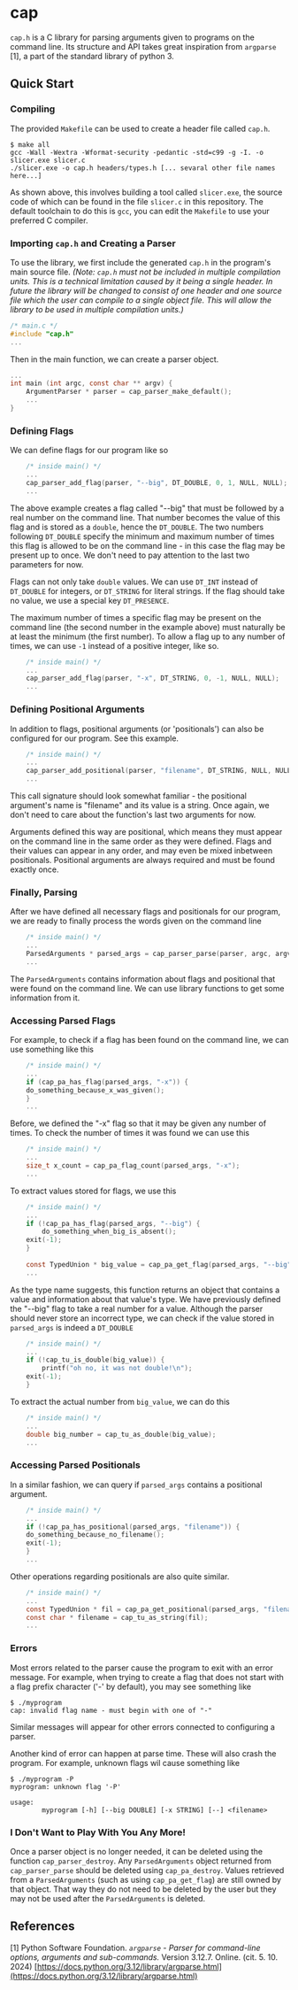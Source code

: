 # cap 

`cap.h` is a C library for parsing arguments given to programs on the command
line. Its structure and API takes great inspiration from `argparse` [1], a part
of the standard library of python 3.

## Quick Start

### Compiling

The provided `Makefile` can be used to create a header file called `cap.h`. 
``` console
$ make all
gcc -Wall -Wextra -Wformat-security -pedantic -std=c99 -g -I. -o slicer.exe slicer.c
./slicer.exe -o cap.h headers/types.h [... sevaral other file names here...]
```
As shown above, this involves building a tool called `slicer.exe`, the source 
code of which can be found in the file `slicer.c` in this repository. The default 
toolchain to do this is `gcc`, you can edit the `Makefile` to use your preferred
C compiler.

### Importing `cap.h` and Creating a Parser

To use the library, we first include the generated `cap.h` in the program's 
main source file. *(Note: `cap.h` must not be included in multiple compilation
units. This is a technical limitation caused by it being a single header. In 
future the library will be changed to consist of one header and one source file
which the user can compile to a single object file. This will allow the library 
to be used in multiple compilation units.)*
``` c
/* main.c */
#include "cap.h"
...
```
Then in the main function, we can create a parser object.
``` c
...
int main (int argc, const char ** argv) {
    ArgumentParser * parser = cap_parser_make_default();
    ...
}
```

### Defining Flags

We can define flags for our program like so 
``` c
    /* inside main() */
    ...
    cap_parser_add_flag(parser, "--big", DT_DOUBLE, 0, 1, NULL, NULL);
    ...
```
The above example creates a flag called "--big" that must be followed by
a real number on the command line. That number becomes the value of this flag
and is stored as a `double`, hence the `DT_DOUBLE`. The two numbers following
`DT_DOUBLE` specify the minimum and maximum number of times this flag is
allowed to be on the command line - in this case the flag may be present up to
once. We don't need to pay attention to the last two parameters for now.

Flags can not only take `double` values. We can use `DT_INT` instead of 
`DT_DOUBLE` for integers, or `DT_STRING` for literal strings. If the flag should
take no value, we use a special key `DT_PRESENCE`.

The maximum number of times a specific flag may be present on the 
command line (the second number in the example above) must naturally be at
least the minimum (the first number). To allow a flag up to any number 
of times, we can use `-1` instead of a positive integer, like so.
``` c
    /* inside main() */
    ...
    cap_parser_add_flag(parser, "-x", DT_STRING, 0, -1, NULL, NULL);
    ...
```

### Defining Positional Arguments

In addition to flags, positional arguments (or 'positionals') can 
also be configured for our program. See this example.
``` c
    /* inside main() */
    ...
    cap_parser_add_positional(parser, "filename", DT_STRING, NULL, NULL);
    ...
```
This call signature should look somewhat familiar - the positional argument's 
name is "filename" and its value is a string. Once again, we don't need to care
about the function's last two arguments for now.

Arguments defined this way are positional, which means they must appear on the 
command line in the same order as they were defined. Flags and their values can
appear in any order, and may even be mixed inbetween positionals.
Positional arguments are always required and must be found exactly once.

### Finally, Parsing

After we have defined all necessary flags and positionals for our program, we
are ready to finally process the words given on the command line
``` c
    /* inside main() */
    ... 
    ParsedArguments * parsed_args = cap_parser_parse(parser, argc, argv);
    ...
```
The `ParsedArguments` contains information about flags and positional that
were found on the command line. We can use library functions to get some 
information from it.

### Accessing Parsed Flags

For example, to check if a flag has been found
on the command line, we can use something like this
``` c
    /* inside main() */
    ...
    if (cap_pa_has_flag(parsed_args, "-x")) {
	do_something_because_x_was_given();
    }
    ...
```
Before, we defined the "-x" flag so that it may be given
any number of times. To check the number of times it was found we can use this
``` c
    /* inside main() */
    ...
    size_t x_count = cap_pa_flag_count(parsed_args, "-x");
    ...
```

To extract values stored for flags, we use this
``` c
    /* inside main() */
    ...
    if (!cap_pa_has_flag(parsed_args, "--big") {
        do_something_when_big_is_absent();
	exit(-1);
    }
    
    const TypedUnion * big_value = cap_pa_get_flag(parsed_args, "--big");
    ...
```
As the type name suggests, this function returns an object that contains a 
value and information about that value's type. We have previously defined the 
"--big" flag to take a real number for a value. Although the parser should 
never store an incorrect type, we can check if the value 
stored in `parsed_args` is indeed a `DT_DOUBLE`
``` c
    /* inside main() */
    ...
    if (!cap_tu_is_double(big_value)) {
        printf("oh no, it was not double!\n");
	exit(-1);
    }
```
To extract the actual number from `big_value`, we can do this
``` c
    /* inside main() */
    ...
    double big_number = cap_tu_as_double(big_value);
    ...
```

### Accessing Parsed Positionals

In a similar fashion, we can query if `parsed_args` contains a positional
argument.
``` c
    /* inside main() */
    ...
    if (!cap_pa_has_positional(parsed_args, "filename")) {
	do_something_because_no_filename();
	exit(-1);
    }
    ...
```
Other operations regarding positionals are also quite similar.
``` c
    /* inside main() */
    ...
    const TypedUnion * fil = cap_pa_get_positional(parsed_args, "filename");
    const char * filename = cap_tu_as_string(fil);
    ...
```

### Errors

Most errors related to the parser cause the program to exit with an error
message. For example, when trying to create a flag that does not start with
a flag prefix character ('-' by default), you may see something like
``` console
$ ./myprogram
cap: invalid flag name - must begin with one of "-"
```
Similar messages will appear for other errors connected to configuring 
a parser.

Another kind of error can happen at parse time. These will also crash the 
program. For example, unknown flags wil cause something like
``` console
$ ./myprogram -P
myprogram: unknown flag '-P'

usage:
        myprogram [-h] [--big DOUBLE] [-x STRING] [--] <filename>
```

### I Don't Want to Play With You Any More!

Once a parser object is no longer needed, it can be deleted using the function
`cap_parser_destroy`. Any `ParsedArguments` object returned from 
`cap_parser_parse` should be deleted using `cap_pa_destroy`. Values retrieved
from a `ParsedArguments` (such as using `cap_pa_get_flag`) are still owned by 
that object. That way they do not need to be deleted by the user but they 
may not be used after the `ParsedArguments` is  deleted.

## References

[1] Python Software Foundation. *`argparse` - Parser for command-line options, arguments and sub-commands.* Version 3.12.7. Online. (cit. 5. 10. 2024) [https://docs.python.org/3.12/library/argparse.html](https://docs.python.org/3.12/library/argparse.html)
